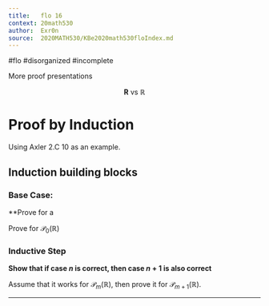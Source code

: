 ```yaml
---
title:   flo 16
context: 20math530
author:  Exr0n
source:  2020MATH530/KBe2020math530floIndex.md
---
```


#flo
#disorganized #incomplete

More proof presentations

$$
\mathbf{R} \text{ vs } \mathbb{R}
$$

# Proof by Induction
Using Axler 2.C 10 as an example.

## Induction building blocks

### Base Case:
**Prove for a 

Prove for $\mathcal{P}_0(\mathbb{R})$

### Inductive Step
**Show that if case $n$ is correct, then case $n+1$ is also correct**

Assume that it works for $\mathcal{P}_m(\mathbb{R})$, then prove it for $\mathcal{P}_{m+1}(\mathbb{R})$.

---
